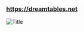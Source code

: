 ### https://dreamtables.net
![Title](https://user-images.githubusercontent.com/84689659/170848618-5ecf2611-58d2-442a-8018-3d83b8bf39ee.png)
